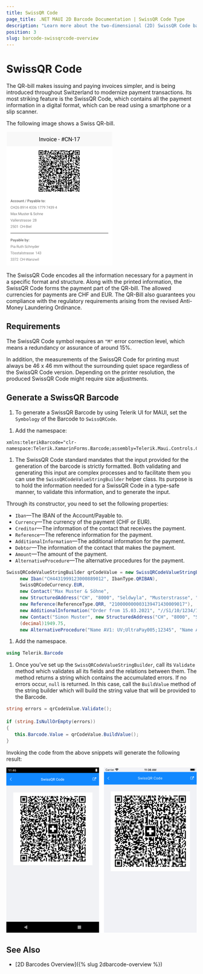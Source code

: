 ```yaml
---
title: SwissQR Code
page_title: .NET MAUI 2D Barcode Documentation | SwissQR Code Type
description: "Learn more about the two-dimensional (2D) SwissQR Code barcode type supported by the Telerik UI for MAUI Barcode."
position: 3
slug: barcode-swissqrcode-overview
---
```


# SwissQR Code

The QR-bill makes issuing and paying invoices simpler, and is being introduced throughout Switzerland to modernize payment transactions. Its most striking feature is the SwissQR Code, which contains all the payment information in a digital format, which can be read using a smartphone or a slip scanner.

The following image shows a Swiss QR-bill.

![A Swiss QR-bill](images/barcode-2d-swissqrcode-overview.png)

The SwissQR Code encodes all the information necessary for a payment in a specific format and structure. Along with the printed information, the SwissQR Code forms the payment part of the QR-bill. The allowed currencies for payments are CHF and EUR. The QR-Bill also guarantees you compliance with the regulatory requirements arising from the revised Anti-Money Laundering Ordinance.

## Requirements

The SwissQR Code symbol requires an `"M"` error correction level, which means a redundancy or assurance of around 15%.

In addition, the measurements of the SwissQR Code for printing must always be 46 x 46 mm without the surrounding quiet space regardless of the SwissQR Code version. Depending on the printer resolution, the produced SwissQR Code might require size adjustments.

## Generate a SwissQR Barcode

1. To generate a SwissQR Barcode by using Telerik UI for MAUI, set the `Symbology` of the Barcode to `SwissQRCode`.

 <snippet id='swissqrbarcode-example-xaml' />

1. Add the namespace:

 ```XAML
xmlns:telerikBarcode="clr-namespace:Telerik.XamarinForms.Barcode;assembly=Telerik.Maui.Controls.Compatibility"
 ```

1. The SwissQR Code standard mandates that the input provided for the generation of the barcode is strictly formatted. Both validating and generating this input are complex processes and to facilitate them you can use the `SwissQRCodeValueStringBuilder` helper class. Its purpose is to hold the information needed for a SwissQR Code in a type-safe manner, to validate this information, and to generate the input.

  Through its constructor, you need to set the following properties:

  * `Iban`&mdash;The IBAN of the Account/Payable to.
  * `Currency`&mdash;The currency of the payment (CHF or EUR).
  * `Creditor`&mdash;The information of the contact that receives the payment.
  * `Reference`&mdash;The reference information for the payment.
  * `AdditionalInformation`&mdash;The additional information for the payment.
  * `Debtor`&mdash;The information of the contact that makes the payment.
  * `Amount`&mdash;The amount of the payment.
  * `AlternativeProcedure`&mdash;The alternative procedures for the payment.

 ```C#
SwissQRCodeValueStringBuilder qrCodeValue = new SwissQRCodeValueStringBuilder(
      new Iban("CH4431999123000889012", IbanType.QRIBAN),
      SwissQRCodeCurrency.EUR,
      new Contact("Max Muster & Söhne",
      new StructuredAddress("CH", "8000", "Seldwyla", "Musterstrasse", "123")),
      new Reference(ReferenceType.QRR, "210000000003139471430009017"),
      new AdditionalInformation("Order from 15.03.2021", "//S1/10/1234/11/201021/30/102673386/32/7.7/40/0:30"),
      new Contact("Simon Muster", new StructuredAddress("CH", "8000", "Seldwyla", "Musterstrasse", "1")),
      (decimal)1949.75,
      new AlternativeProcedure("Name AV1: UV;UltraPay005;12345", "Name AV2: XY;XYService;54321"));
 ```

1. Add the namespace.

 ```C#
using Telerik.Barcode
 ```

1. Once you've set up the `SwissQRCodeValueStringBuilder`, call its `Validate` method which validates all its fields and the relations between them. The method returns a string which contains the accumulated errors. If no errors occur, `null` is returned. In this case, call the `BuildValue` method of the string builder which will build the string value that will be provided to the Barcode.

 ```C#
string errors = qrCodeValue.Validate();

if (string.IsNullOrEmpty(errors))
{
    this.Barcode.Value = qrCodeValue.BuildValue();
}
 ```

Invoking the code from the above snippets will generate the following result:

![The generated Swiss Barcode](images/barcode-2d-swissqrcode-01.png)

## See Also

- [2D Barcodes Overview]({% slug 2dbarcode-overview %})
